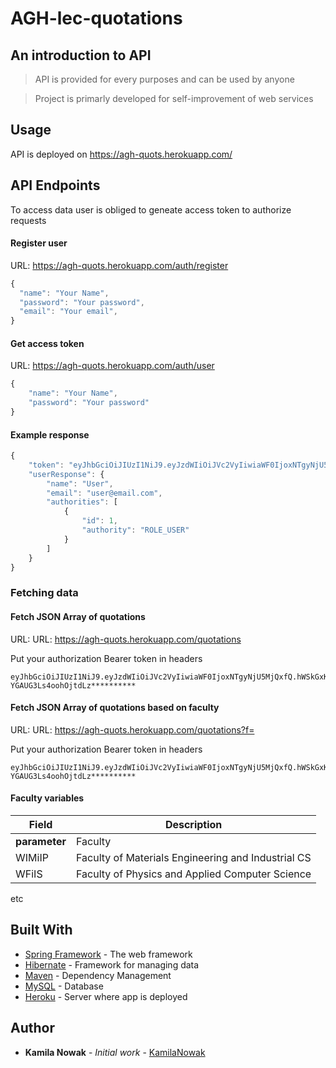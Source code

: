 # AGH-lec-quotations


## An introduction to API
>API is provided for every purposes and can be used by anyone

>Project is primarly developed for self-improvement of web services


## Usage

API is deployed on https://agh-quots.herokuapp.com/

## API Endpoints
To access data user is obliged to geneate access token to authorize requests

#### Register user
URL: https://agh-quots.herokuapp.com/auth/register
```javascript
{
  "name": "Your Name",
  "password": "Your password",
  "email": "Your email",
}
```
#### Get access token
URL: https://agh-quots.herokuapp.com/auth/user
```javascript
{
	"name": "Your Name",
	"password": "Your password"
}
```
#### Example response
```javascript
{
    "token": "eyJhbGciOiJIUzI1NiJ9.eyJzdWIiOiJVc2VyIiwiaWF0IjoxNTgyNjU5MjQxfQ.hWSkGxK_Rcegze-YGAUG3Ls4oohOjtdLz**********",
    "userResponse": {
        "name": "User",
        "email": "user@email.com",
        "authorities": [
            {
                "id": 1,
                "authority": "ROLE_USER"
            }
        ]
    }
}
```

### Fetching data
#### Fetch JSON Array of quotations
URL: URL: https://agh-quots.herokuapp.com/quotations

Put your authorization Bearer token in headers 
```
eyJhbGciOiJIUzI1NiJ9.eyJzdWIiOiJVc2VyIiwiaWF0IjoxNTgyNjU5MjQxfQ.hWSkGxK_Rcegze-YGAUG3Ls4oohOjtdLz**********
```

#### Fetch JSON Array of quotations based on faculty
URL: URL: https://agh-quots.herokuapp.com/quotations?f=<faculty>

Put your authorization Bearer token in headers 
```
eyJhbGciOiJIUzI1NiJ9.eyJzdWIiOiJVc2VyIiwiaWF0IjoxNTgyNjU5MjQxfQ.hWSkGxK_Rcegze-YGAUG3Ls4oohOjtdLz**********
```
#### Faculty variables


Field | Description
------|------------
**parameter** | Faculty
WIMiIP | Faculty of Materials Engineering and Industrial CS
WFiIS | Faculty of Physics and Applied Computer Science
etc

## Built With

* [Spring Framework](https://spring.io/) - The web framework
* [Hibernate](https://hibernate.org/) - Framework for managing data
* [Maven](https://maven.apache.org/) - Dependency Management
* [MySQL](https://www.mysql.com/) - Database
* [Heroku](https://dashboard.heroku.com/) - Server where app is deployed

## Author

* **Kamila Nowak** - *Initial work* - [KamilaNowak](https://github.com/KamilaNowak)
